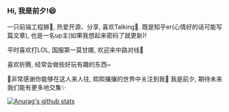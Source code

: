 ### Hi, 我是前夕!😄

一只前端工程狮🦁, 热爱开源、分享, 喜欢Talking💬. 既是知乎er(心情好的话可能写篇文章), 也是一名up主(如果我想起来密码了就更新)!

平时喜欢打LOL, 国服第一莫甘娜, 欢迎来中路对线💪

喜欢折腾, 经常会做些好玩有趣的东西~

🎉非常感谢你能够在这人来人往, 熙熙攘攘的世界中关注到我🤭 我是前夕, 期待未来我们能有更多地交集✨

[![Anurag's github stats](https://github-readme-stats.vercel.app/api?username=Eve-Sama)](https://github.com/anuraghazra/github-readme-stats)

